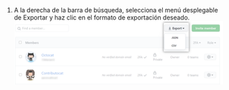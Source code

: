1. A la derecha de la barra de búsqueda, selecciona el menú desplegable de Exportar y haz clic en el formato de exportación deseado. ![Captura de pantalla del botón de exportar.](/assets/images/help/organizations/people-tab-export.png)